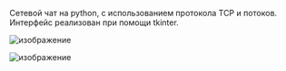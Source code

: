 Сетевой чат на python, с использованием протокола TCP и потоков. Интерфейс реализован при помощи tkinter.

![изображение](https://github.com/MalyschevV/Socket_chat/assets/135326895/0eed9e1f-06fa-4133-bec2-a9ebed2f409b)

![изображение](https://github.com/MalyschevV/Socket_chat/assets/135326895/b4b888c8-9f06-44d3-bcb7-8b612410ca72)

